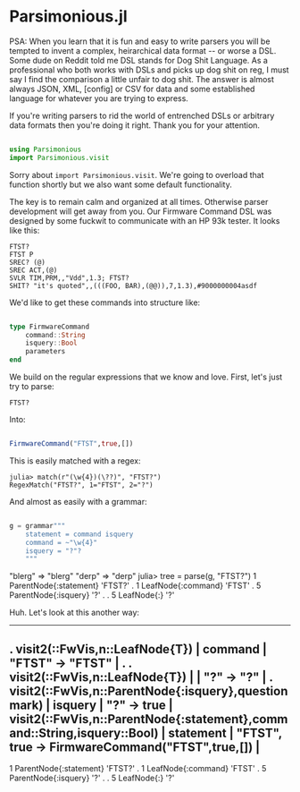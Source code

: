 
Parsimonious.jl
===============

PSA: When you learn that it is fun and easy to write parsers you will be
tempted to invent a complex, heirarchical data format -- or worse a DSL.  Some
dude on Reddit told me DSL stands for Dog Shit Language. As a professional who
both works with DSLs and picks up dog shit on reg, I must say I find the
comparison a little unfair to dog shit. The answer is almost always JSON, XML,
[config] or CSV for data and some established language for whatever you are
trying to express. 

If you're writing parsers to rid the world of entrenched DSLs or arbitrary data
formats then you're doing it right. Thank you for your attention.

```jl

using Parsimonious
import Parsimonious.visit

```

Sorry about `import Parsimonious.visit`. We're going to overload that function
    shortly but we also want some default functionality.

The key is to remain calm and organized at all times. Otherwise parser
development will get away from you. Our Firmware Command DSL was designed by
some fuckwit to communicate with an HP 93k tester. It looks like this:

    FTST?
    FTST P
    SREC? (@)
    SREC ACT,(@)
    SVLR TIM,PRM,,"Vdd",1.3; FTST?
    SHIT? "it's quoted",,(((FOO, BAR),(@@)),7,1.3),#9000000004asdf

We'd like to get these commands into structure like:

```jl

type FirmwareCommand
    command::String
    isquery::Bool
    parameters
end

```

We build on the regular expressions that we know and love. First, let's just
try to parse:

    FTST?

Into:

```jl

FirmwareCommand("FTST",true,[])

```

This is easily matched with a regex:

    julia> match(r"(\w{4})(\??)", "FTST?")
    RegexMatch("FTST?", 1="FTST", 2="?")

And almost as easily with a grammar:

```jl

g = grammar"""
    statement = command isquery
    command = ~"\w{4}"
    isquery = "?"?
    """

```
"blerg" => "blerg"
"derp" => "derp"
    julia> tree = parse(g, "FTST?")
    1 ParentNode{:statement}                                                'FTST?'
  .  1 LeafNode{:command}                                                'FTST'
  .  5 ParentNode{:isquery}                                                 '?'
  .    .  5 LeafNode{:}                                                     '?'


Huh. Let's look at this another way:

----------------------------------------------------------------------------------------------------------------------------------------
 . visit2(::FwVis,n::LeafNode{T})                                       | command   | "FTST" -> "FTST"                                | 
 .  . visit2(::FwVis,n::LeafNode{T})                                    |           | "?" -> "?"                                      | 
 . visit2(::FwVis,n::ParentNode{:isquery},questionmark)                 | isquery   | "?" -> true                                     | 
visit2(::FwVis,n::ParentNode{:statement},command::String,isquery::Bool) | statement | "FTST", true -> FirmwareCommand("FTST",true,[]) | 
----------------------------------------------------------------------------------------------------------------------------------------

1 ParentNode{:statement}                                                'FTST?'
  .  1 LeafNode{:command}                                                'FTST'
  .  5 ParentNode{:isquery}                                                 '?'
  .    .  5 LeafNode{:}                                                     '?'


